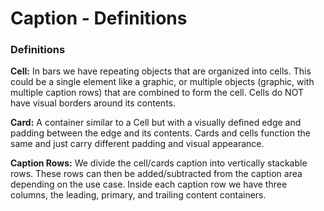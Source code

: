 # Caption - Definitions

### Definitions

**Cell:**  In bars we have repeating objects that are organized into cells.  This could be a single element like a graphic, or multiple objects (graphic, with multiple caption rows) that are combined to form the cell. Cells do NOT have visual borders around its contents.

**Card:** A container similar to a Cell but with a visually defined edge and padding between the edge and its contents. Cards and cells function the same and just carry different padding and visual appearance.

**Caption Rows:** We divide the cell/cards caption into vertically stackable rows. These rows can then be added/subtracted from the caption area depending on the use case.  Inside each caption row we have three columns, the leading, primary, and trailing content containers.
